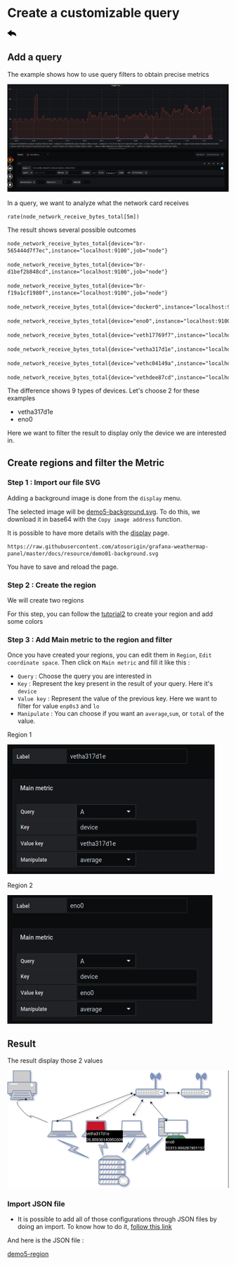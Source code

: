 
# Create a customizable query
[![](../../screenshots/other/Go-back.png)](README.md)
 
## Add a query

The example shows how to use query filters to obtain precise metrics


![step 01](../../screenshots/demo/tutorial05/step01.png)


In a query, we want to analyze what the network card receives


```
rate(node_network_receive_bytes_total[5m])

```



The result shows several possible outcomes


```
node_network_receive_bytes_total{device="br-565444d7f7ec",instance="localhost:9100",job="node"}

node_network_receive_bytes_total{device="br-d1bef2b848cd",instance="localhost:9100",job="node"}

node_network_receive_bytes_total{device="br-f19a1cf1980f",instance="localhost:9100",job="node"}

node_network_receive_bytes_total{device="docker0",instance="localhost:9100",job="node"}

node_network_receive_bytes_total{device="eno0",instance="localhost:9100",job="node"}

node_network_receive_bytes_total{device="veth17769f7",instance="localhost:9100",job="node"}

node_network_receive_bytes_total{device="vetha317d1e",instance="localhost:9100",job="node"}

node_network_receive_bytes_total{device="vethc04149a",instance="localhost:9100",job="node"}

node_network_receive_bytes_total{device="vethdee87cd",instance="localhost:9100",job="node"}

```

The difference shows 9 types of devices. Let's choose 2 for these examples

- vetha317d1e
- eno0


Here we want to filter the result to display only the device we are interested in.


## Create regions and filter the Metric

### Step 1 : Import our file SVG

Adding a background image is done from the `display` menu.

The selected image will be [demo5-background.svg](../../resource/demo05-background.svg). To do this, we download it in base64 with the `Copy image address` function.

It is possible to have more details with the [display](../editor/display.md) page.


```
https://raw.githubusercontent.com/atosorigin/grafana-weathermap-panel/master/docs/resource/demo01-background.svg

```

You have to save and reload the page.

### Step 2 : Create the region

We will create two regions

For this step, you can follow the [tutorial2](tutorial2.md) to create your region and add some colors

### Step 3 : Add Main metric to the region and filter

Once you have created your regions, you can edit them in `Region`, `Edit coordinate space`. Then click on `Main metric` and fill it like this :
- `Query` : Choose the query you are interested in
- `Key` : Represent the key present in the result of your query. Here it's `device`
- `Value key` : Represent the value of the previous key. Here we want to filter for value `enp0s3` and `lo`
- `Manipulate` : You can choose if you want an `average`,`sum`, or `total` of the value.

Region 1

![step 02](../../screenshots/demo/tutorial05/step2.jpg)


Region 2

![step 03](../../screenshots/demo/tutorial05/step03.png)

## Result

The result display those 2 values

![step 04](../../screenshots/demo/tutorial05/demo5.png)

### Import JSON file

- It is possible to add all of those configurations through JSON files by doing an import. To know how to do it, [follow this link](../editor/import.md)

And here is the JSON file :

[demo5-region](../../resource/demo05-region.json) 
